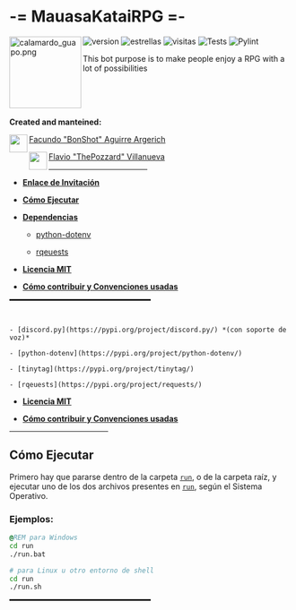 # -= MauasaKataiRPG =-

<img alt="calamardo_guapo.png" align="left" src="media/img/references/handsome_squidward_rtx_circle.png" height=128 width=128 />

![version](https://img.shields.io/badge/version-0.2.0-brightgreen)
![estrellas](https://img.shields.io/github/stars/bonshot/MauasaKataiRPG?label=Estrellas&style=social)
![visitas](https://img.shields.io/github/watchers/bonshot/MauasaKataiRPG?label=Visitas&style=social)
![Tests](https://github.com/bonshot/MauasaKataiRPG/actions/workflows/tests.yml/badge.svg)
![Pylint](https://github.com/bonshot/MauasaKataiRPG/actions/workflows/pylint.yml/badge.svg)

This bot purpose is to make people enjoy a RPG with a lot of possibilities

<br/>
<br/>
<br/>

**Created and manteined:**

<p align="left">
<img align="left" src="https://github.com/bonshot.png" height=32 width=32 />

[Facundo "BonShot" Aguirre Argerich](https://github.com/bonshot)
</p>

<p align="left">
<img align="left" src="https://github.com/Villanueva-Flavio.png" height=32 width=32 />

[Flavio "ThePozzard" Villanueva](https://github.com/Villanueva-Flavio)
</p>

<hr style="height:1px; width:35%" />

* **[Enlace de Invitación]()**

* **[Cómo Ejecutar](#cómo-ejecutar)**

* **[Dependencias](requirements.txt)**

    - [python-dotenv](https://pypi.org/project/python-dotenv/)

    - [rqeuests](https://pypi.org/project/requests/)

* **[Licencia MIT](LICENSE)**

* **[Cómo contribuir y Convenciones usadas](CONTRIBUTING.MD)**

<hr style="height:3px; width:50%" />
<br/>

    - [discord.py](https://pypi.org/project/discord.py/) *(con soporte de voz)*

    - [python-dotenv](https://pypi.org/project/python-dotenv/)

    - [tinytag](https://pypi.org/project/tinytag/)

    - [rqeuests](https://pypi.org/project/requests/)

* **[Licencia MIT](LICENSE)**

* **[Cómo contribuir y Convenciones usadas](CONTRIBUTING.MD)**

<hr style="height:1px; width:35%" />

## Cómo Ejecutar

Primero hay que pararse dentro de la carpeta [`run`](run), o de la carpeta raíz, y ejecutar uno de los dos
archivos presentes en [`run`](run), según el Sistema Operativo.

### **Ejemplos:**
```bat
@REM para Windows
cd run
./run.bat
```
```sh
# para Linux u otro entorno de shell
cd run
./run.sh
```

<hr style="height:3px; width:50%" />
<br/>
